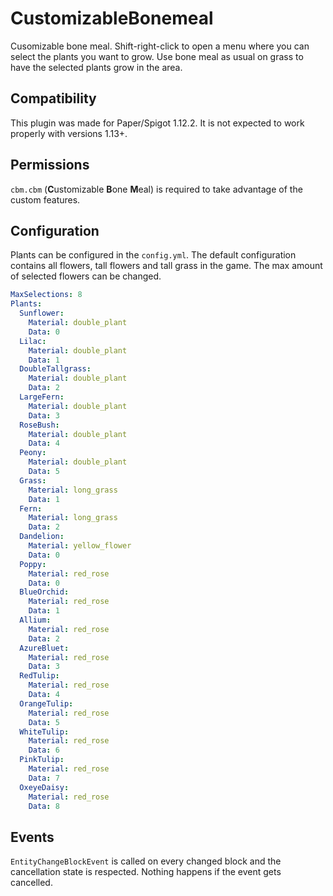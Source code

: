 # CustomizableBonemeal

Cusomizable bone meal. Shift-right-click to open a menu where you can select the plants you want to grow. Use bone meal as usual on grass to have the selected plants grow in the area.

## Compatibility

This plugin was made for Paper/Spigot 1.12.2. It is not expected to work properly with versions 1.13+.

## Permissions

`cbm.cbm` (**C**ustomizable **B**one **M**eal) is required to take advantage of the custom features.

## Configuration

Plants can be configured in the `config.yml`. The default configuration contains all flowers, tall flowers and tall grass in the game. The max amount of selected flowers can be changed.

```yaml
MaxSelections: 8
Plants:
  Sunflower:
    Material: double_plant
    Data: 0
  Lilac:
    Material: double_plant
    Data: 1
  DoubleTallgrass:
    Material: double_plant
    Data: 2
  LargeFern:
    Material: double_plant
    Data: 3
  RoseBush:
    Material: double_plant
    Data: 4
  Peony:
    Material: double_plant
    Data: 5
  Grass:
    Material: long_grass
    Data: 1
  Fern:
    Material: long_grass
    Data: 2
  Dandelion:
    Material: yellow_flower
    Data: 0
  Poppy:
    Material: red_rose
    Data: 0
  BlueOrchid:
    Material: red_rose
    Data: 1
  Allium:
    Material: red_rose
    Data: 2
  AzureBluet:
    Material: red_rose
    Data: 3
  RedTulip:
    Material: red_rose
    Data: 4
  OrangeTulip:
    Material: red_rose
    Data: 5
  WhiteTulip:
    Material: red_rose
    Data: 6
  PinkTulip:
    Material: red_rose
    Data: 7
  OxeyeDaisy:
    Material: red_rose
    Data: 8
```

## Events

`EntityChangeBlockEvent` is called on every changed block and the cancellation state is respected. Nothing happens if the event gets cancelled.

